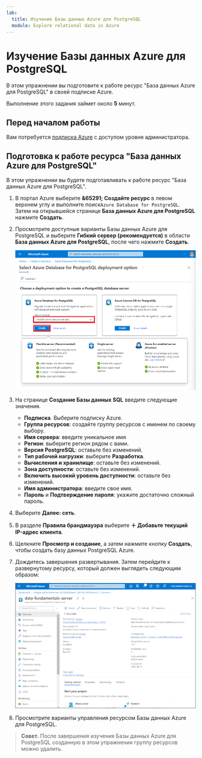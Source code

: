 ```yaml
---
lab:
  title: Изучение Базы данных Azure для PostgreSQL
  module: Explore relational data in Azure
---
```


# Изучение Базы данных Azure для PostgreSQL

В этом упражнении вы подготовите к работе ресурс "База данных Azure для PostgreSQL" в своей подписке Azure.

Выполнение этого задания займет около **5** минут.

## Перед началом работы

Вам потребуется [подписка Azure](https://azure.microsoft.com/free) с доступом уровня администратора.

## Подготовка к работе ресурса "База данных Azure для PostgreSQL"

В этом упражнении вы будете подготавливать к работе ресурс "База данных Azure для PostgreSQL".

1. В портал Azure выберите **&65291; Создайте ресурс** в левом верхнем углу и выполните поиск`Azure Database for PostgreSQL`. Затем на открывшейся странице **База данных Azure для PostgreSQL** нажмите **Создать**.

1. Просмотрите доступные варианты Базы данных Azure для PostgreSQL и выберите **Гибкий сервер (рекомендуется)** в области **База данных Azure для PostgreSQL**, после чего нажмите **Создать**.

    ![Снимок экрана вариантов развертывания Базы данных Azure для PostgreSQL.](images/postgresql-options.png)

1. На странице **Создание Базы данных SQL** введите следующие значения.
    - **Подписка**. Выберите подписку Azure.
    - **Группа ресурсов**: создайте группу ресурсов с именем по своему выбору.
    - **Имя сервера**: введите уникальное имя
    - **Регион**: выберите регион рядом с вами.
    - **Версия PostgreSQL**: оставьте без изменений.
    - **Тип рабочей нагрузки**: выберите **Разработка**.
    - **Вычисления и хранилище**: оставьте без изменений.
    - **Зона доступности**: оставьте без изменений.
    - **Включить высокий уровень доступности**: оставьте без изменений.
    - **Имя администратора**: введите свое имя.
    - **Пароль** и **Подтверждение пароля**: укажите достаточно сложный пароль.

1. Выберите **Далее: сеть**.

1. В разделе **Правила брандмауэра** выберите **&#65291; Добавьте текущий IP-адрес клиента**.

1. Щелкните **Просмотр и создание**, а затем нажмите кнопку **Создать**, чтобы создать базу данных PostgreSQL Azure.

1. Дождитесь завершения развертывания. Затем перейдите к развернутому ресурсу, который должен выглядеть следующим образом:

    ![Снимок экрана: портал Azure со страницей Базы данных Azure для PostgreSQL.](images/postgresql-portal.png)

1. Просмотрите варианты управления ресурсом Базы данных Azure для PostgreSQL.

> **Совет.** После завершения изучения Базы данных Azure для PostgreSQL созданную в этом упражнении группу ресурсов можно удалить.
